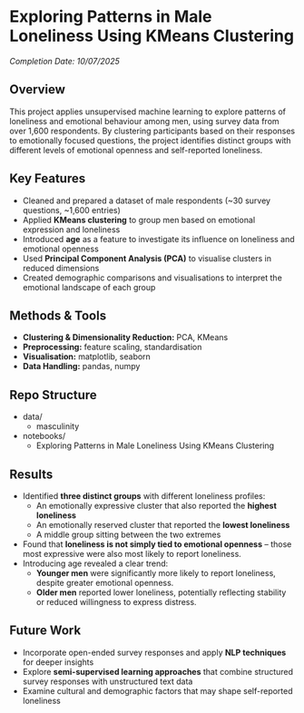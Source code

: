 # Exploring Patterns in Male Loneliness Using KMeans Clustering

*Completion Date: 10/07/2025*

## Overview
This project applies unsupervised machine learning to explore patterns of loneliness and emotional behaviour among men, using survey data from over 1,600 respondents. By clustering participants based on their responses to emotionally focused questions, the project identifies distinct groups with different levels of emotional openness and self-reported loneliness.

## Key Features
- Cleaned and prepared a dataset of male respondents (~30 survey questions, ~1,600 entries)
- Applied **KMeans clustering** to group men based on emotional expression and loneliness
- Introduced **age** as a feature to investigate its influence on loneliness and emotional openness
- Used **Principal Component Analysis (PCA)** to visualise clusters in reduced dimensions
- Created demographic comparisons and visualisations to interpret the emotional landscape of each group

## Methods & Tools
- **Clustering & Dimensionality Reduction:** PCA, KMeans 
- **Preprocessing:** feature scaling, standardisation  
- **Visualisation:** matplotlib, seaborn  
- **Data Handling:** pandas, numpy  

## Repo Structure
- data/
  - masculinity
- notebooks/
  - Exploring Patterns in Male Loneliness Using KMeans Clustering

## Results
- Identified **three distinct groups** with different loneliness profiles:  
  - An emotionally expressive cluster that also reported the **highest loneliness**  
  - An emotionally reserved cluster that reported the **lowest loneliness**  
  - A middle group sitting between the two extremes  
- Found that **loneliness is not simply tied to emotional openness** – those most expressive were also most likely to report loneliness.  
- Introducing age revealed a clear trend:  
  - **Younger men** were significantly more likely to report loneliness, despite greater emotional openness.  
  - **Older men** reported lower loneliness, potentially reflecting stability or reduced willingness to express distress.  

## Future Work
- Incorporate open-ended survey responses and apply **NLP techniques** for deeper insights  
- Explore **semi-supervised learning approaches** that combine structured survey responses with unstructured text data  
- Examine cultural and demographic factors that may shape self-reported loneliness  
